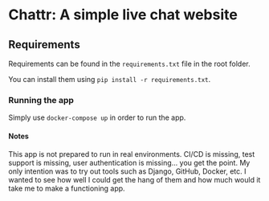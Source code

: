# Chattr: A simple live chat website

## Requirements

Requirements can be found in the `requirements.txt` file in the root folder.

You can install them using `pip install -r requirements.txt`.

### Running the app

Simply use `docker-compose up` in order to run the app.

#### Notes

This app is not prepared to run in real environments. CI/CD is missing, test support is missing, user authentication is missing... you get the point. My only intention was to try out tools such as Django, GitHub, Docker, etc. I wanted to see how well I could get the hang of them and how much would it take me to make a functioning app.